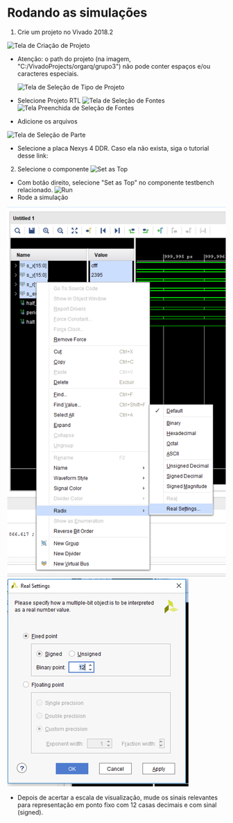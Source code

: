 # Rodando as simulações
1. Crie um projeto no Vivado 2018.2

![Tela de Criação de Projeto](http://prntscr.com/kd5u22)

- Atenção: o path do projeto (na imagem, "C:/VivadoProjects/orgarq/grupo3") não pode conter espaços e/ou caracteres especiais.

  ![Tela de Seleção de Tipo de Projeto](http://prntscr.com/kd5ucm)

- Selecione Projeto RTL
![Tela de Seleção de Fontes](http://prntscr.com/kd5uvn)
![Tela Preenchida de Seleção de Fontes](http://prntscr.com/kd5vcw)

- Adicione os arquivos

![Tela de Seleção de Parte](http://prntscr.com/kd5vlx)

- Selecione a placa Nexys 4 DDR. Caso ela não exista, siga o tutorial desse link:
2. Selecione o componente
![Set as Top](http://prntscr.com/kd5wef)
- Com botão direito, selecione "Set as Top" no componente testbench relacionado.
![Run](http://prntscr.com/kd5wou)
- Rode a simulação

![Real Settings](https://github.com/poliworks/orgarq2/raw/master/img/RealSettings.PNG)
![Fixed Point](https://github.com/poliworks/orgarq2/raw/master/img/FixedPoint.png)
- Depois de acertar a escala de visualização, mude os sinais relevantes para representação em ponto fixo com 12 casas decimais e com sinal (signed).
